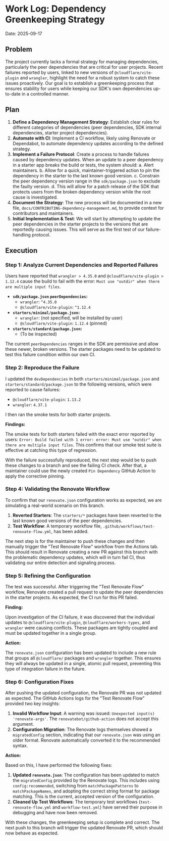 # Work Log: Dependency Greenkeeping Strategy

Date: 2025-09-17

## Problem

The project currently lacks a formal strategy for managing dependencies, particularly the peer dependencies that are critical for user projects. Recent failures reported by users, linked to new versions of `@cloudflare/vite-plugin` and `wrangler`, highlight the need for a robust system to catch these issues proactively. Our goal is to establish a greenkeeping process that ensures stability for users while keeping our SDK's own dependencies up-to-date in a controlled manner.

## Plan

1.  **Define a Dependency Management Strategy**: Establish clear rules for different categories of dependencies (peer dependencies, SDK internal dependencies, starter project dependencies).
2.  **Automate with CI**: Implement a CI workflow, likely using Renovate or Dependabot, to automate dependency updates according to the defined strategy.
3.  **Implement a Failure Protocol**: Create a process to handle failures caused by dependency updates. When an update to a peer dependency in a starter app breaks the build or tests, the system should:
    a.  Alert maintainers.
    b.  Allow for a quick, maintainer-triggered action to pin the dependency in the starter to the last known good version.
    c.  Constrain the peer dependency version range in the `sdk/package.json` to exclude the faulty version.
    d.  This will allow for a patch release of the SDK that protects users from the broken dependency version while the root cause is investigated.
4.  **Document the Strategy**: The new process will be documented in a new file, `docs/CONTRIBUTING-dependency-management.md`, to provide context for contributors and maintainers.
5.  **Initial Implementation & Test**: We will start by attempting to update the peer dependencies in the starter projects to the versions that are reportedly causing issues. This will serve as the first test of our failure-handling protocol.

## Execution

### Step 1: Analyze Current Dependencies and Reported Failures

Users have reported that `wrangler > 4.35.0` and `@cloudflare/vite-plugin > 1.12.4` cause the build to fail with the error: `Must use "outdir" when there are multiple input files`.

-   **`sdk/package.json` `peerDependencies`:**
    -   `wrangler`: `^4.35.0`
    -   `@cloudflare/vite-plugin`: `^1.12.4`
-   **`starters/minimal/package.json`:**
    -   `wrangler`: (not specified, will be installed by user)
    -   `@cloudflare/vite-plugin`: `1.12.4` (pinned)
-   **`starters/standard/package.json`:**
    -   (To be inspected)

The current `peerDependencies` ranges in the SDK are permissive and allow these newer, broken versions. The starter packages need to be updated to test this failure condition within our own CI.

### Step 2: Reproduce the Failure

I updated the `devDependencies` in both `starters/minimal/package.json` and `starters/standard/package.json` to the following versions, which were reported to cause failures:

-   `@cloudflare/vite-plugin`: `1.13.2`
-   `wrangler`: `4.37.1`

I then ran the smoke tests for both starter projects.

**Findings:**

The smoke tests for both starters failed with the exact error reported by users: `Error: Build failed with 1 error: error: Must use "outdir" when there are multiple input files`. This confirms that our smoke test suite is effective at catching this type of regression.

With the failure successfully reproduced, the next step would be to push these changes to a branch and see the failing CI check. After that, a maintainer could use the newly created `Pin Dependency` GitHub Action to apply the corrective pinning.

### Step 4: Validating the Renovate Workflow

To confirm that our `renovate.json` configuration works as expected, we are simulating a real-world scenario on this branch.

1.  **Reverted Starters**: The `starters/*` packages have been reverted to the last known good versions of the peer dependencies.
2.  **Test Workflow**: A temporary workflow file, `.github/workflows/test-renovate-flow.yml`, has been added.

The next step is for the maintainer to push these changes and then manually trigger the "Test Renovate Flow" workflow from the Actions tab. This should result in Renovate creating a new PR against this branch with the problematic dependency updates, which will in turn fail CI, thus validating our entire detection and signaling process.

### Step 5: Refining the Configuration

The test was successful. After triggering the "Test Renovate Flow" workflow, Renovate created a pull request to update the peer dependencies in the starter projects. As expected, the CI run for this PR failed.

**Finding:**

Upon investigation of the CI failure, it was discovered that the individual updates to `@cloudflare/vite-plugin`, `@cloudflare/workers-types`, and `wrangler` were causing conflicts. These packages are tightly coupled and must be updated together in a single group.

**Action:**

The `renovate.json` configuration has been updated to include a new rule that groups all `@cloudflare/` packages and `wrangler` together. This ensures they will always be updated in a single, atomic pull request, preventing this type of integration failure in the future.

### Step 6: Configuration Fixes

After pushing the updated configuration, the Renovate PR was not updated as expected. The GitHub Actions logs for the "Test Renovate Flow" provided two key insights:

1.  **Invalid Workflow Input**: A warning was issued: `Unexpected input(s) 'renovate-args'`. The `renovatebot/github-action` does not accept this argument.
2.  **Configuration Migration**: The Renovate logs themselves showed a `migratedConfig` section, indicating that our `renovate.json` was using an older format. Renovate automatically converted it to the recommended syntax.

**Action:**

Based on this, I have performed the following fixes:

1.  **Updated `renovate.json`**: The configuration has been updated to match the `migratedConfig` provided by the Renovate logs. This includes using `config:recommended`, switching from `matchPackagePatterns` to `matchPackageNames`, and adopting the correct string format for package matching. This is the current, accepted version of the configuration.
2.  **Cleaned Up Test Workflows**: The temporary test workflows (`test-renovate-flow.yml` and `workflow-test.yml`) have served their purpose in debugging and have now been removed.

With these changes, the greenkeeping setup is complete and correct. The next push to this branch will trigger the updated Renovate PR, which should now behave as expected.
